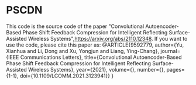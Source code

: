 # PSCDN
This code is the source code of the paper "Convolutional Autoencoder-Based Phase Shift Feedback Compression for Intelligent Reflecting Surface-Assisted Wireless Systems",https://arxiv.org/abs/2110.12348. If you want to use the code, please cite this paper as:
@ARTICLE{9592779,  author={Yu, Xianhua and Li, Dong and Xu, Yongjun and Liang, Ying-Chang},  journal={IEEE Communications Letters},   title={Convolutional Autoencoder-Based Phase Shift Feedback Compression for Intelligent Reflecting Surface-Assisted Wireless Systems},   year={2021},  volume={},  number={},  pages={1-1},  doi={10.1109/LCOMM.2021.3123941}}
}
